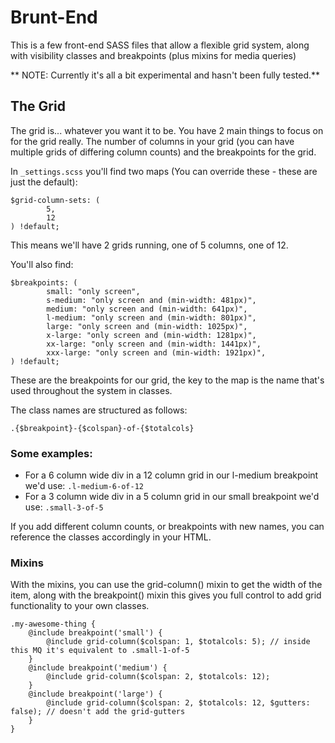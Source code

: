 # Brunt-End

This is a few front-end SASS files that allow a flexible grid system, along with visibility classes and breakpoints (plus mixins for media queries)

** NOTE: Currently it's all a bit experimental and hasn't been fully tested.**

## The Grid

The grid is... whatever you want it to be. You have 2 main things to focus on for the grid really. The number of columns in your grid (you can have multiple grids of differing column counts) and the breakpoints for the grid.

In `_settings.scss` you'll find two maps (You can override these - these are just the default):
```
$grid-column-sets: (
        5,
        12
) !default;
```

This means we'll have 2 grids running, one of 5 columns, one of 12.

You'll also find:

```
$breakpoints: (
        small: "only screen",
        s-medium: "only screen and (min-width: 481px)",
        medium: "only screen and (min-width: 641px)",
        l-medium: "only screen and (min-width: 801px)",
        large: "only screen and (min-width: 1025px)",
        x-large: "only screen and (min-width: 1281px)",
        xx-large: "only screen and (min-width: 1441px)",
        xxx-large: "only screen and (min-width: 1921px)",
) !default;
```

These are the breakpoints for our grid, the key to the map is the name that's used throughout the system in classes.
 
The class names are structured as follows:

`.{$breakpoint}-{$colspan}-of-{$totalcols}`

### Some examples:
* For a 6 column wide div in a 12 column grid in our l-medium breakpoint we'd use: `.l-medium-6-of-12`
* For a 3 column wide div in a 5 column grid in our small breakpoint we'd use: `.small-3-of-5`

If you add different column counts, or breakpoints with new names, you can reference the classes accordingly in your HTML.

### Mixins
With the mixins, you can use the grid-column() mixin to get the width of the item, along with the breakpoint() mixin this gives you full control to add grid functionality to your own classes.

```
.my-awesome-thing {
    @include breakpoint('small') {
        @include grid-column($colspan: 1, $totalcols: 5); // inside this MQ it's equivalent to .small-1-of-5
    }
    @include breakpoint('medium') {
        @include grid-column($colspan: 2, $totalcols: 12);
    }
    @include breakpoint('large') {
        @include grid-column($colspan: 2, $totalcols: 12, $gutters: false); // doesn't add the grid-gutters
    }
}
```